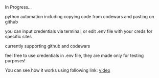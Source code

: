 In Progress...

python automation including copying code from codewars and pasting on github

you can input credentials via terminal, or edit .env file with your creds for specific sites

currently supporting github and codewars

feel free to use credentials in .env file, they are made only for testing purposes!

You can see how it works using following link: [video](https://streamable.com/anbwpm)
